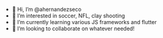 - 👋 Hi, I’m @ahernandezseco
- 👀 I’m interested in soccer, NFL, clay shooting
- 🌱 I’m currently learning various JS frameworks and flutter
- 💞️ I’m looking to collaborate on whatever needed!

<!---
ahernandezseco/ahernandezseco is a ✨ special ✨ repository because its `README.md` (this file) appears on your GitHub profile.
You can click the Preview link to take a look at your changes.
--->

